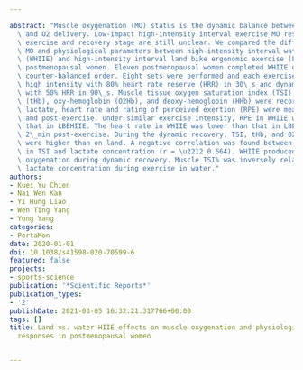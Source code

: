 ---
abstract: "Muscle oxygenation (MO) status is the dynamic balance between O2 utilization\
  \ and O2 delivery. Low-impact high-intensity interval exercise MO responses in the\
  \ exercise and recovery stage are still unclear. We compared the differences in\
  \ MO and physiological parameters between high-intensity interval water-based exercise\
  \ (WHIIE) and high-intensity interval land bike ergonomic exercise (LBEHIIE) in\
  \ postmenopausal women. Eleven postmenopausal women completed WHIIE or LBEHIIE in\
  \ counter-balanced order. Eight sets were performed and each exercise set included\
  \ high intensity with 80% heart rate reserve (HRR) in 30\_s and dynamic recovery\
  \ with 50% HRR in 90\_s. Muscle tissue oxygen saturation index (TSI), total hemoglobin\
  \ (tHb), oxy-hemoglobin (O2Hb), and deoxy-hemoglobin (HHb) were recorded. Blood\
  \ lactate, heart rate and rating of perceived exertion (RPE) were measured at pre\
  \ and post-exercise. Under similar exercise intensity, RPE in WHIIE was lower than\
  \ that in LBEHIIE. The heart rate in WHIIE was lower than that in LBEHIIE at 1 and\
  \ 2\_min post-exercise. During the dynamic recovery, TSI, tHb, and O2Hb in water\
  \ were higher than on land. A negative correlation was found between the change\
  \ in TSI and lactate concentration (r = \u2212 0.664). WHIIE produced greater muscle\
  \ oxygenation during dynamic recovery. Muscle TSI% was inversely related to blood\
  \ lactate concentration during exercise in water."
authors:
- Kuei Yu Chien
- Nai Wen Kan
- Yi Hung Liao
- Wen Ting Yang
- Yong Yang
categories:
- PortaMon
date: 2020-01-01
doi: 10.1038/s41598-020-70599-6
featured: false
projects:
- sports-science
publication: '*Scientific Reports*'
publication_types:
- '2'
publishDate: 2021-03-05 16:32:21.317766+00:00
tags: []
title: Land vs. water HIIE effects on muscle oxygenation and physiological parameter
  responses in postmenopausal women

---
